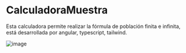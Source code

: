 # CalculadoraMuestra

Esta calculadora permite realizar la fórmula de población finita e infinita, está desarrollada por angular, typescript, tailwind.

![image](https://github.com/mafer23/CalculadoraMuestra/assets/39041288/959f87a9-505a-4cdd-b02c-3261e359a0bf)


